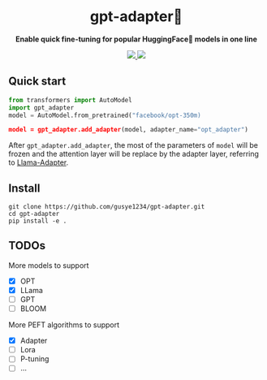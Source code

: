 <div align="center">
  <h1>gpt-adapter🫥</h1>
  <p><strong>Enable quick fine-tuning for popular HuggingFace🤗 models in one line</strong></p>
      <p>
    <a href="https://github.com/gusye1234/gpt-adapter/actions/workflows/main.yml">
      <img src="https://github.com/gusye1234/gpt-adapter/actions/workflows/main.yml/badge.svg">
    </a>
        <a href="https://codecov.io/gh/gusye1234/gpt-adapter" >
 <img src="https://codecov.io/gh/gusye1234/gpt-adapter/branch/main/graph/badge.svg?token=q4ajb6LVcm"/> </a>
 	</p>
</div>




## Quick start

```python
from transformers import AutoModel
import gpt_adapter
model = AutoModel.from_pretrained("facebook/opt-350m)

model = gpt_adapter.add_adapter(model, adapter_name="opt_adapter")
```

After `gpt_adapter.add_adapter`, the most of the parameters of `model` will be frozen and the attention layer will be replace by the adapter layer, referring to [Llama-Adapter](https://arxiv.org/pdf/2303.16199.pdf).



## Install

```
git clone https://github.com/gusye1234/gpt-adapter.git
cd gpt-adapter
pip install -e .
```

## TODOs

More models to support
- [x] OPT
- [x] LLama
- [ ] GPT
- [ ] BLOOM

More PEFT algorithms to support
- [x] Adapter
- [ ] Lora
- [ ] P-tuning
- [ ] ...
